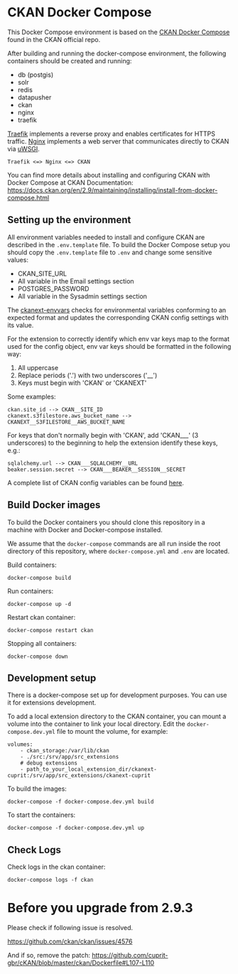 # CKAN Docker Compose

This Docker Compose environment is based on the [CKAN Docker Compose](https://github.com/ckan/ckan-docker) found in the CKAN official repo.

After building and running the docker-compose environment, the following containers should be created and running:
* db (postgis)
* solr
* redis
* datapusher
* ckan
* nginx
* traefik

[Traefik](https://doc.traefik.io/traefik/) implements a reverse proxy and enables certificates for HTTPS traffic. [Nginx](https://www.nginx.com/) implements a web server that communicates directly to CKAN via [uWSGI](https://uwsgi-docs.readthedocs.io/en/latest/).

```
Traefik <=> Nginx <=> CKAN
```

You can find more details about installing and configuring CKAN with Docker Compose at CKAN Documentation: https://docs.ckan.org/en/2.9/maintaining/installing/install-from-docker-compose.html

## Setting up the environment

All environment variables needed to install and configure CKAN are described in the `.env.template` file. To build the Docker Compose setup you should copy the `.env.template` file to `.env` and change some sensitive values:
* CKAN_SITE_URL
* All variable in the Email settings section
* POSTGRES_PASSWORD
* All variable in the Sysadmin settings section

The [ckanext-envvars](https://github.com/okfn/ckanext-envvars) checks for environmental variables conforming to an expected format and updates the corresponding CKAN config settings with its value.

For the extension to correctly identify which env var keys map to the format used for the config object, env var keys should be formatted in the following way:

1. All uppercase
2. Replace periods ('.') with two underscores ('__')
3. Keys must begin with 'CKAN' or 'CKANEXT'

Some examples:

```
ckan.site_id --> CKAN__SITE_ID
ckanext.s3filestore.aws_bucket_name --> CKANEXT__S3FILESTORE__AWS_BUCKET_NAME
```

For keys that don't normally begin with 'CKAN', add 'CKAN___' (3 underscores) to the beginning to help the extension identify these keys, e.g.:

```
sqlalchemy.url --> CKAN___SQLALCHEMY__URL
beaker.session.secret --> CKAN___BEAKER__SESSION__SECRET
```

A complete list of CKAN config variables can be found [here](https://docs.ckan.org/en/2.9/maintaining/configuration.html).

## Build Docker images

To build the Docker containers you should clone this repository in a machine with Docker and Docker-compose installed.

We assume that the `docker-compose` commands are all run inside the root directory of this repository, where `docker-compose.yml` and `.env` are located.

Build containers:

```
docker-compose build
```

Run containers:

```
docker-compose up -d
```

Restart ckan container:

```
docker-compose restart ckan
```

Stopping all containers:

```
docker-compose down
```

## Development setup

There is a docker-compose set up for development purposes. You can use it for extensions development.

To add a local extension directory to the CKAN container, you can mount a volume into the container to link your local directory. Edit the `docker-compose.dev.yml` file to mount the volume, for example:

```
volumes:
    - ckan_storage:/var/lib/ckan
    - ./src:/srv/app/src_extensions
    # debug extensions
    - path_to_your_local_extension_dir/ckanext-cuprit:/srv/app/src_extensions/ckanext-cuprit
```

To build the images:

```
docker-compose -f docker-compose.dev.yml build
```

To start the containers:

```
docker-compose -f docker-compose.dev.yml up
```

## Check Logs

Check logs in the ckan container:

```
docker-compose logs -f ckan
```

# Before you upgrade from 2.9.3

Please check if following issue is resolved. 

https://github.com/ckan/ckan/issues/4576

And if so, remove the patch:
https://github.com/cuprit-gbr/cKAN/blob/master/ckan/Dockerfile#L107-L110


